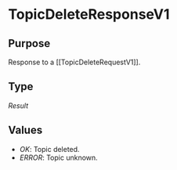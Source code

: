 # TopicDeleteResponseV1

## Purpose

<!-- --8<-- [start:purpose] -->
Response to a [[TopicDeleteRequestV1]].
<!-- --8<-- [end:purpose] -->

## Type

<!-- --8<-- [start:type] -->
<div class="type" markdown>

*Result*

</div>
<!-- --8<-- [end:type] -->

## Values

- *OK*: Topic deleted.
- *ERROR*: Topic unknown.
